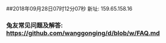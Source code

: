 ##2018年09月28日07时12分07秒 新址: 159.65.158.16
### 兔友常见问题及解答: https://github.com/wanggonging/d/blob/w/FAQ.md
